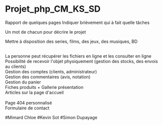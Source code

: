 # Projet_php_CM_KS_SD

Rapport de quelques pages
Indiquer brièvement qui à fait quelle tâches

Un mot de chacun pour décrire le projet

Mettre à disposition des series, films, des jeux, des musiques, BD

<br>La personne peut récupérer les fichiers en ligne et les consulter en ligne
<br>Possibilité de recevoir l'objet physiquement (gestion des stocks, des envois au clients)
<br>Gestion des comptes (clients, administrateur)
<br>Gestion des commentaires (avis, notation)
<br>Gestion du panier
<br>Fiches produits + Gallerie présentation
<br>Articles sur la page d'accueil
<br>
<br>Page 404 personnalisé
<br>Formulaire de contact

#Mimard Chloe
#Kevin Sot
#Simon Dupayage
